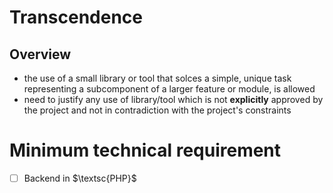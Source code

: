 # Transcendence

## Overview

- the use of a small library or tool that solces a simple, unique task
  representing a subcomponent of a larger feature or module, is allowed
- need to justify any use of library/tool which is not **explicitly**
  approved by the project and not in contradiction with the project's
  constraints

# Minimum technical requirement

- [ ] Backend in $\textsc{PHP}$

